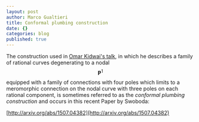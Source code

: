 ```yaml
---
layout: post
author: Marco Gualtieri
title: Conformal plumbing construction
date: {}
categories: blog
published: true
---
```



The construction used in [Omar Kidwai's talk], in which he describes a family of rational curves
degenerating to a nodal $$\mathbf{P}^1$$ equipped with a family of connections with four poles which 
limits to a meromorphic connection on the nodal curve with three poles on each rational component,
is sometimes referred to as the *conformal plumbing construction* and occurs in this recent Paper by Swoboda:

[http://arxiv.org/abs/1507.04382](http://arxiv.org/abs/1507.04382)

[Omar Kidwai's talk]: http://g-s-lab.github.io/glab/events/talk/2015/07/14/kidwai.html
